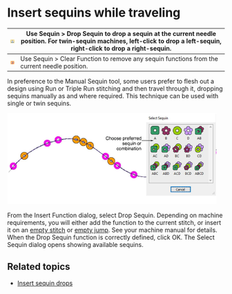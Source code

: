 # Insert sequins while traveling

| ![DropSequin.png](assets/DropSequin.png)       | Use Sequin > Drop Sequin to drop a sequin at the current needle position. For twin-sequin machines, left-click to drop a left-sequin, right-click to drop a right-sequin. |
| ---------------------------------------------- | ------------------------------------------------------------------------------------------------------------------------------------------------------------------------- |
| ![ClearFunction.png](assets/ClearFunction.png) | Use Sequin > Clear Function to remove any sequin functions from the current needle position.                                                                              |

In preference to the Manual Sequin tool, some users prefer to flesh out a design using Run or Triple Run stitching and then travel through it, dropping sequins manually as and where required. This technique can be used with single or twin sequins.

![summary_-_special00102.png](assets/summary_-_special00102.png)

From the Insert Function dialog, select Drop Sequin. Depending on machine requirements, you will either add the function to the current stitch, or insert it on an [empty stitch](../../glossary/glossary) or [empty jump](../../glossary/glossary). See your machine manual for details. When the Drop Sequin function is correctly defined, click OK. The Select Sequin dialog opens showing available sequins.

## Related topics

- [Insert sequin drops](../../Applied/sequin_advanced/Insert_sequin_drops)

